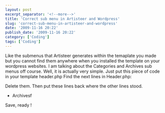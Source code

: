 ```yaml
---
layout: post
excerpt_separator: '<!--more-->'
title: 'Correct sub menu in Artisteer and Wordpress'
slug: 'correct-sub-menu-in-artisteer-and-wordpress'
date: '2009-11-16 20:22'
publish_date: '2009-11-16 20:22'
category: ['Coding']
tags: ['Coding']
---
```

Like the submenus that Artisteer generates within the temaplate you made but
you cannot find them anywhere when you installed the template on your
wordpress websites. I am talking about the Categories and Archives sub menus
off course. Well, it is actually very simple. Just put this piece of code in
your template header.php Find the next lines in Header.php:

Delete them. Then put these lines back where the other lines stood.

  * Archivesf

Save, ready !

